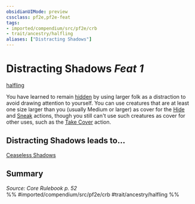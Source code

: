 ```yaml
---
obsidianUIMode: preview
cssclass: pf2e,pf2e-feat
tags:
- imported/compendium/src/pf2e/crb
- trait/ancestry/halfling
aliases: ["Distracting Shadows"]
---
```

# Distracting Shadows  *Feat 1*  
[halfling](halfling.md)  


You have learned to remain [hidden](conditions.md#Hidden) by using larger folk as a distraction to avoid drawing attention to yourself. You can use creatures that are at least one size larger than you (usually Medium or larger) as cover for the [Hide](rules/actions/hide.md) and [Sneak](sneak.md) actions, though you still can't use such creatures as cover for other uses, such as the [Take Cover](take-cover.md) action.

## Distracting Shadows leads to...

[Ceaseless Shadows](ceaseless-shadows.md)

## Summary

*Source: Core Rulebook p. 52*  
%% #imported/compendium/src/pf2e/crb #trait/ancestry/halfling %%